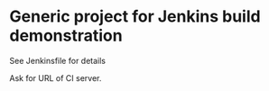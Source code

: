 # Generic project for Jenkins build demonstration

See Jenkinsfile for details

Ask for URL of CI server.
